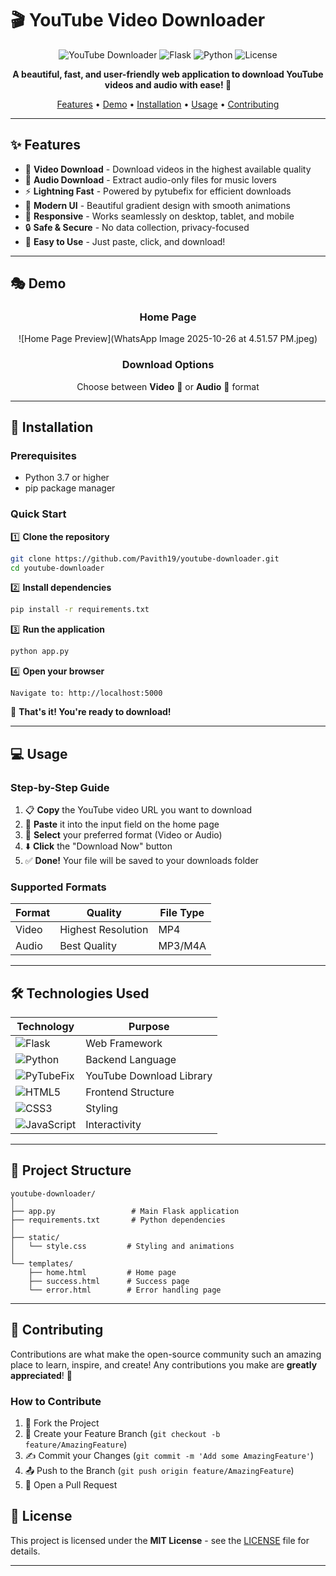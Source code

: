 # 🎬 YouTube Video Downloader

<div align="center">

![YouTube Downloader](https://img.shields.io/badge/YouTube-Downloader-red?style=for-the-badge&logo=youtube)
![Flask](https://img.shields.io/badge/Flask-000000?style=for-the-badge&logo=flask&logoColor=white)
![Python](https://img.shields.io/badge/Python-3776AB?style=for-the-badge&logo=python&logoColor=white)
![License](https://img.shields.io/badge/License-MIT-green?style=for-the-badge)

**A beautiful, fast, and user-friendly web application to download YouTube videos and audio with ease! 🚀**

[Features](#-features) • [Demo](#-demo) • [Installation](#-installation) • [Usage](#-usage) • [Contributing](#-contributing)

</div>

---

## ✨ Features

- 🎥 **Video Download** - Download videos in the highest available quality
- 🎵 **Audio Download** - Extract audio-only files for music lovers
- ⚡ **Lightning Fast** - Powered by pytubefix for efficient downloads
- 🎨 **Modern UI** - Beautiful gradient design with smooth animations
- 📱 **Responsive** - Works seamlessly on desktop, tablet, and mobile
- 🔒 **Safe & Secure** - No data collection, privacy-focused
- 🎯 **Easy to Use** - Just paste, click, and download!

---

## 🎭 Demo

<div align="center">

### Home Page
![Home Page Preview](WhatsApp Image 2025-10-26 at 4.51.57 PM.jpeg)

### Download Options
Choose between **Video** 🎥 or **Audio** 🎵 format

</div>

---

## 🚀 Installation

### Prerequisites

- Python 3.7 or higher
- pip package manager

### Quick Start

1️⃣ **Clone the repository**
```bash
git clone https://github.com/Pavith19/youtube-downloader.git
cd youtube-downloader
```

2️⃣ **Install dependencies**
```bash
pip install -r requirements.txt
```

3️⃣ **Run the application**
```bash
python app.py
```

4️⃣ **Open your browser**
```
Navigate to: http://localhost:5000
```

🎉 **That's it! You're ready to download!**

---

## 💻 Usage

### Step-by-Step Guide

1. 📋 **Copy** the YouTube video URL you want to download
2. 🔗 **Paste** it into the input field on the home page
3. 🎯 **Select** your preferred format (Video or Audio)
4. ⬇️ **Click** the "Download Now" button
5. ✅ **Done!** Your file will be saved to your downloads folder

### Supported Formats

| Format | Quality | File Type |
|--------|---------|-----------|
| Video  | Highest Resolution | MP4 |
| Audio  | Best Quality | MP3/M4A |

---

## 🛠️ Technologies Used

<div align="center">

| Technology | Purpose |
|------------|---------|
| ![Flask](https://img.shields.io/badge/Flask-000000?style=flat-square&logo=flask&logoColor=white) | Web Framework |
| ![Python](https://img.shields.io/badge/Python-3776AB?style=flat-square&logo=python&logoColor=white) | Backend Language |
| ![PyTubeFix](https://img.shields.io/badge/PyTubeFix-FF0000?style=flat-square&logo=youtube&logoColor=white) | YouTube Download Library |
| ![HTML5](https://img.shields.io/badge/HTML5-E34F26?style=flat-square&logo=html5&logoColor=white) | Frontend Structure |
| ![CSS3](https://img.shields.io/badge/CSS3-1572B6?style=flat-square&logo=css3&logoColor=white) | Styling |
| ![JavaScript](https://img.shields.io/badge/JavaScript-F7DF1E?style=flat-square&logo=javascript&logoColor=black) | Interactivity |

</div>

---

## 📁 Project Structure

```
youtube-downloader/
│
├── app.py                 # Main Flask application
├── requirements.txt       # Python dependencies
│
├── static/
│   └── style.css         # Styling and animations
│
└── templates/
    ├── home.html         # Home page
    ├── success.html      # Success page
    └── error.html        # Error handling page
```

---

## 🤝 Contributing

Contributions are what make the open-source community such an amazing place to learn, inspire, and create! Any contributions you make are **greatly appreciated**! 🙌

### How to Contribute

1. 🍴 Fork the Project
2. 🌿 Create your Feature Branch (`git checkout -b feature/AmazingFeature`)
3. ✍️ Commit your Changes (`git commit -m 'Add some AmazingFeature'`)
4. 📤 Push to the Branch (`git push origin feature/AmazingFeature`)
5. 🎉 Open a Pull Request


## 📝 License

This project is licensed under the **MIT License** - see the [LICENSE](LICENSE) file for details.

---


</div
